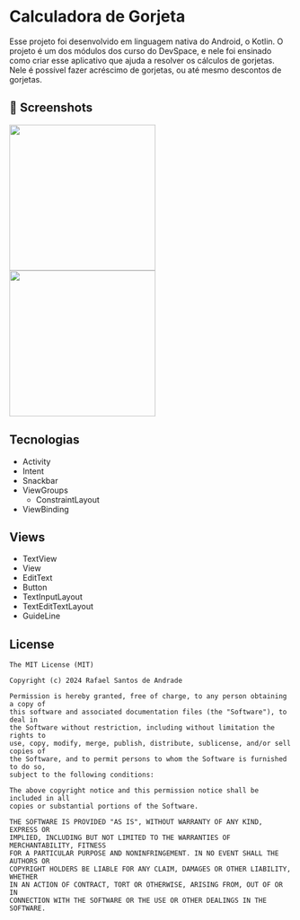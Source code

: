 # Calculadora de Gorjeta
Esse projeto foi desenvolvido em linguagem nativa do Android, o Kotlin. O projeto é um dos módulos dos curso do DevSpace, e nele foi ensinado como criar esse aplicativo que ajuda a resolver os cálculos de gorjetas. Nele é possível fazer acréscimo de gorjetas, ou até mesmo descontos de gorjetas.

## :camera_flash: Screenshots
<!-- You can add more screenshots here if you like -->
<img src="https://github.com/DevRafaSantos/LayoutApplication/assets/166184212/dba0ad47-5b03-4e1c-b356-96276a87c151" width=260/> <img src="https://github.com/DevRafaSantos/LayoutApplication/assets/166184212/06c2cf60-4b17-454b-8ce2-74cd21d19715" width=260/>



## Tecnologias
- Activity
- Intent
- Snackbar
- ViewGroups
  - ConstraintLayout
- ViewBinding

## Views
  - TextView
  - View
  - EditText
  - Button
  - TextInputLayout
  - TextEditTextLayout
  - GuideLine



## License
```
The MIT License (MIT)

Copyright (c) 2024 Rafael Santos de Andrade

Permission is hereby granted, free of charge, to any person obtaining a copy of
this software and associated documentation files (the "Software"), to deal in
the Software without restriction, including without limitation the rights to
use, copy, modify, merge, publish, distribute, sublicense, and/or sell copies of
the Software, and to permit persons to whom the Software is furnished to do so,
subject to the following conditions:

The above copyright notice and this permission notice shall be included in all
copies or substantial portions of the Software.

THE SOFTWARE IS PROVIDED "AS IS", WITHOUT WARRANTY OF ANY KIND, EXPRESS OR
IMPLIED, INCLUDING BUT NOT LIMITED TO THE WARRANTIES OF MERCHANTABILITY, FITNESS
FOR A PARTICULAR PURPOSE AND NONINFRINGEMENT. IN NO EVENT SHALL THE AUTHORS OR
COPYRIGHT HOLDERS BE LIABLE FOR ANY CLAIM, DAMAGES OR OTHER LIABILITY, WHETHER
IN AN ACTION OF CONTRACT, TORT OR OTHERWISE, ARISING FROM, OUT OF OR IN
CONNECTION WITH THE SOFTWARE OR THE USE OR OTHER DEALINGS IN THE SOFTWARE.
```
